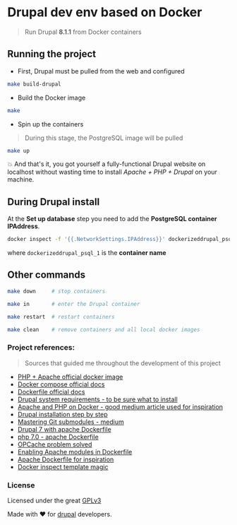 # Drupal dev env based on Docker
> Run Drupal **8.1.1** from Docker containers

## Running the project

* First, Drupal must be pulled from the web and configured
```bash
make build-drupal
```
* Build the Docker image
```bash
make
```

* Spin up the containers
> During this stage, the PostgreSQL image will be pulled
```bash
make up
```
:boom: And that's it, you got yourself a fully-functional Drupal website on 
localhost without wasting time to install _Apache + PHP + Drupal_ on your machine.

## During Drupal install
At the **Set up database** step you need to add the **PostgreSQL container IPAddress**.
```bash
docker inspect -f '{{.NetworkSettings.IPAddress}}' dockerizeddrupal_psql_1
```
where `dockerizeddrupal_psql_1` is the **container name**

## Other commands
```bash
make down     # stop containers

make in       # enter the Drupal container

make restart  # restart containers

make clean    # remove containers and all local docker images
```

### Project references:
> Sources that guided me throughout the development of this project
* [PHP + Apache official docker image][1]
* [Docker compose official docs][2]
* [Dockerfile official docs][3]
* [Drupal system requirements - to be sure what to install][4]
* [Apache and PHP on Docker - good medium article used for inspiration][5]
* [Drupal installation step by step][6]
* [Mastering Git submodules - medium][8]
* [Drupal 7 with apache Dockerfile][9]
* [php 7.0 - apache Dockerfile][10]
* [OPCache problem solved][11]
* [Enabling Apache modules in Dockerfile][12]
* [Apache Dockerfile for inspiration][13]
* [Docker inspect template magic][14]

### License
Licensed under the great [GPLv3](http://choosealicense.com/licenses/gpl-3.0/)

Made with :heart: for [drupal][7] developers.


[1]: https://hub.docker.com/_/php/
[2]: https://docs.docker.com/compose/compose-file
[3]: https://docs.docker.com/engine/reference/builder
[4]: https://www.drupal.org/requirements
[5]: https://medium.com/dev-tricks/apache-and-php-on-docker-44faef716150#.l15osgxxs
[6]: https://www.drupal.org/documentation/install/download
[7]: https://www.drupal.org/
[8]: https://medium.com/@porteneuve/mastering-git-submodules-34c65e940407#.p8ypfaftj
[9]: https://github.com/docker-library/drupal/blob/master/7/apache/Dockerfile
[10]: https://github.com/docker-library/php/blob/master/7.0/apache/Dockerfile
[11]: https://hub.docker.com/r/sinso/phpfpm-flow/~/dockerfile/
[12]: http://khornberg.github.io/articles/enabling-apache-modules-indockerfile-php/
[13]: https://github.com/voduytuan/docker-apache-php/blob/master/Dockerfile
[14]: http://container-solutions.com/docker-inspect-template-magic/